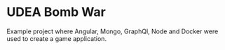 # UDEA Bomb War
Example project where Angular, Mongo, GraphQl, Node and Docker were used to create a game application.
